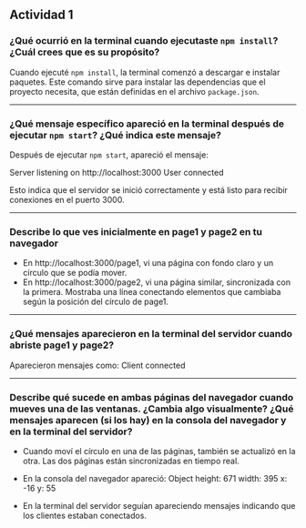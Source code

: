 ## Actividad 1

### ¿Qué ocurrió en la terminal cuando ejecutaste `npm install`? ¿Cuál crees que es su propósito?

Cuando ejecuté `npm install`, la terminal comenzó a descargar e instalar paquetes. Este comando sirve para instalar las dependencias que el proyecto necesita, que están definidas en el archivo `package.json`.

---

### ¿Qué mensaje específico apareció en la terminal después de ejecutar `npm start`? ¿Qué indica este mensaje?

Después de ejecutar `npm start`, apareció el mensaje:

Server listening on http://localhost:3000
User connected


Esto indica que el servidor se inició correctamente y está listo para recibir conexiones en el puerto 3000.

---

### Describe lo que ves inicialmente en page1 y page2 en tu navegador

- En http://localhost:3000/page1, vi una página con fondo claro y un círculo que se podía mover.
- En http://localhost:3000/page2, vi una página similar, sincronizada con la primera. Mostraba una línea conectando elementos que cambiaba según la posición del círculo de page1.

---

### ¿Qué mensajes aparecieron en la terminal del servidor cuando abriste page1 y page2?

Aparecieron mensajes como:
Client connected



---

### Describe qué sucede en ambas páginas del navegador cuando mueves una de las ventanas. ¿Cambia algo visualmente? ¿Qué mensajes aparecen (si los hay) en la consola del navegador y en la terminal del servidor?

- Cuando moví el círculo en una de las páginas, también se actualizó en la otra. Las dos páginas están sincronizadas en tiempo real.
- En la consola del navegador apareció:
Object height: 671 width: 395 x: -16 y: 55

- En la terminal del servidor seguían apareciendo mensajes indicando que los clientes estaban conectados.


